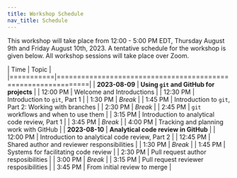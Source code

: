 ```yaml
---
title: Workshop Schedule
nav_title: Schedule
---
```


This workshop will take place from 12:00 - 5:00 PM EDT, Thursday August 9th and Friday August 10th, 2023.
A tentative schedule for the workshop is given below.
All workshop sessions will take place over Zoom.


| Time      | Topic                                                        |
|===========|==============================================================|
| **2023-08-09**  | **Using `git` and GitHub for projects**                |
| 12:00 PM        | Welcome and Introductions                              |
| 12:30 PM        | Introduction to `git`, Part 1                          |
| 1:30 PM         | _Break_                                                |
| 1:45 PM         | Introduction to `git`, Part 2: Working with branches   |
| 2:30 PM         | _Break_                                                |
| 2:45 PM         | `git` workflows and when to use them                   |
| 3:15 PM         | Introduction to analytical code review, Part 1         |
| 3:45 PM         | _Break_                                                |
| 4:00 PM         | Tracking and planning work with GitHub                 |
| **2023-08-10**  |  **Analytical code review in GitHub**                  |
| 12:00 PM        | Introduction to analytical code review, Part 2         |
| 12:45 PM        | Shared author and reviewer responsibilities            |
| 1:30 PM         | _Break_                                                |
| 1:45 PM         | Systems for facilitating code review                   |
| 2:30 PM         | Pull request author resposibilities                    |
| 3:00 PM         | _Break_                                                |
| 3:15 PM         | Pull request reviewer resposibilities                  |
| 3:45 PM         | From initial review to merge                           | <!-- can break during this last bit as needed, or just push through -->

<!-- may end a bit early on day 2 with time for Q/A?-->
